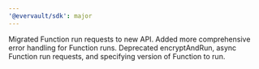 ```yaml
---
'@evervault/sdk': major
---
```


Migrated Function run requests to new API. Added more comprehensive error handling for Function runs. Deprecated encryptAndRun, async Function run requests, and specifying version of Function to run.
